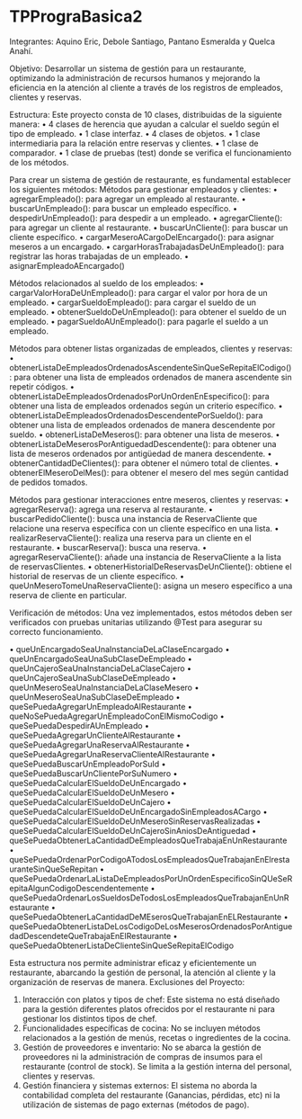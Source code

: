 # TPPrograBasica2

Integrantes: Aquino Eric, Debole Santiago, Pantano Esmeralda y Quelca Anahí.

Objetivo: Desarrollar un sistema de gestión para un restaurante, optimizando la administración de recursos humanos y mejorando la eficiencia en la atención al cliente a través de los registros de empleados, clientes y reservas.

Estructura: Este proyecto consta de 10 clases, distribuidas de la siguiente manera:
•	4 clases de herencia que ayudan a calcular el sueldo según el tipo de empleado.
•	1 clase interfaz.
•	4 clases de objetos.
•	1 clase intermediaria para la relación entre reservas y clientes.
•	1 clase de comparador.
•	1 clase de pruebas (test) donde se verifica el funcionamiento de los métodos.

Para crear un sistema de gestión de restaurante, es fundamental establecer los siguientes métodos:
Métodos para gestionar empleados y clientes:
•	agregarEmpleado(): para agregar un empleado al restaurante.
•	buscarUnEmpleado(): para buscar un empleado específico.
•	despedirUnEmpleado(): para despedir a un empleado.
•	agregarCliente(): para agregar un cliente al restaurante.
•	buscarUnCliente(): para buscar un cliente específico.
•	cargarMeseroACargoDelEncargado(): para asignar meseros a un encargado.
•	cargarHorasTrabajadasDeUnEmpleado(): para registrar las horas trabajadas de un empleado.
•	asignarEmpleadoAEncargado()

Métodos relacionados al sueldo de los empleados:
•	cargarValorHoraDeUnEmpleado(): para cargar el valor por hora de un empleado.
•	cargarSueldoEmpleado(): para cargar el sueldo de un empleado.
•	obtenerSueldoDeUnEmpleado(): para obtener el sueldo de un empleado.
•	pagarSueldoAUnEmpleado(): para pagarle el sueldo a un empleado.

Métodos para obtener listas organizadas de empleados, clientes y reservas:
•	obtenerListaDeEmpleadosOrdenadosAscendenteSinQueSeRepitaElCodigo(): para obtener una lista de empleados ordenados de manera ascendente sin repetir códigos.
•	obtenerListaDeEmpleadosOrdenadosPorUnOrdenEnEspecifico(): para obtener una lista de empleados ordenados según un criterio específico.
•	obtenerListaDeEmpleadosOrdenadosDescendentePorSueldo(): para obtener una lista de empleados ordenados de manera descendente por sueldo.
•	obtenerListaDeMeseros(): para obtener una lista de meseros.
•	obtenerListaDeMeserosPorAntiguedadDescendente(): para obtener una lista de meseros ordenados por antigüedad de manera descendente.
•	obtenerCantidadDeClientes(): para obtener el número total de clientes.
•	obtenerElMeseroDelMes(): para obtener el mesero del mes según cantidad de pedidos tomados.

Métodos para gestionar interacciones entre meseros, clientes y reservas:
•	agregarReserva(): agrega una reserva al restaurante.
•	buscarPedidoCliente(): busca una instancia de ReservaCliente que relacione una reserva específica con un cliente específico en una lista.
•	realizarReservaCliente(): realiza una reserva para un cliente en el restaurante.
•	buscarReserva(): busca una reserva.
•	agregarReservaCliente(): añade una instancia de ReservaCliente a la lista de reservasClientes.
•	obtenerHistorialDeReservasDeUnCliente(): obtiene el historial de reservas de un cliente específico.
•	queUnMeseroTomeUnaReservaCliente(): asigna un mesero específico a una reserva de cliente en particular.

Verificación de métodos:
Una vez implementados, estos métodos deben ser verificados con pruebas unitarias utilizando @Test para asegurar su correcto funcionamiento.

•	queUnEncargadoSeaUnaInstanciaDeLaClaseEncargado
•	queUnEncargadoSeaUnaSubClaseDeEmpleado
•	queUnCajeroSeaUnaInstanciaDeLaClaseCajero
•	queUnCajeroSeaUnaSubClaseDeEmpleado
•	queUnMeseroSeaUnaInstanciaDeLaClaseMesero
•	queUnMeseroSeaUnaSubClaseDeEmpleado
•	queSePuedaAgregarUnEmpleadoAlRestaurante
•	queNoSePuedaAgregarUnEmpleadoConElMismoCodigo
•	queSePuedaDespedirAUnEmpleado
•	queSePuedaAgregarUnClienteAlRestaurante
•	queSePuedaAgregarUnaReservaAlRestaurante
•	queSePuedaAgregarUnaReservaClienteAlRestaurante
•	queSePuedaBuscarUnEmpleadoPorSuId
•	queSePuedaBuscarUnClientePorSuNumero
•	queSePuedaCalcularElSueldoDeUnEncargado
•	queSePuedaCalcularElSueldoDeUnMesero
•	queSePuedaCalcularElSueldoDeUnCajero
•	queSePuedaCalcularElSueldoDeUnEncargadoSinEmpleadosACargo
•	queSePuedaCalcularElSueldoDeUnMeseroSinReservasRealizadas
•	queSePuedaCalcularElSueldoDeUnCajeroSinAniosDeAntiguedad
•	queSePuedaObtenerLaCantidadDeEmpleadosQueTrabajaEnUnRestaurante
•	queSePuedaOrdenarPorCodigoATodosLosEmpleadosQueTrabajanEnElrestauranteSinQueSeRepitan
•	queSePuedaOrdenarLaListaDeEmpleadosPorUnOrdenEspecificoSinQUeSeRepitaAlgunCodigoDescendentemente
•	queSePuedaOrdenarLosSueldosDeTodosLosEmpleadosQueTrabajanEnUnRestaurante
•	queSePuedaObtenerLaCantidadDeMEserosQueTrabajanEnELRestaurante
•	queSePuedaObtenerListaDeLosCodigoDeLosMeserosOrdenadosPorAntiguedadDescendeteQueTrabajaEnElRestaurante
•	queSePuedaObtenerListaDeClienteSinQueSeRepitaElCodigo

Esta estructura nos permite administrar eficaz y eficientemente un restaurante, abarcando la gestión de personal, la atención al cliente y la organización de reservas de manera.
Exclusiones del Proyecto:
1. Interacción con platos y tipos de chef: Este sistema no está diseñado para la gestión diferentes platos ofrecidos por el restaurante ni para gestionar los distintos tipos de chef. 
2. Funcionalidades específicas de cocina: No se incluyen métodos relacionados a la gestión de menús, recetas o ingredientes de la cocina.
3. Gestión de proveedores e inventario: No se abarca la gestión de proveedores ni la administración de compras de insumos para el restaurante (control de stock). Se limita a la gestión interna del personal, clientes y reservas.
4. Gestión financiera y sistemas externos: El sistema no aborda la contabilidad completa del restaurante (Ganancias, pérdidas, etc) ni la utilización de sistemas de pago externas (métodos de pago).

